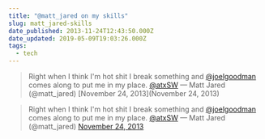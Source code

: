 ```yaml
---
title: "@matt_jared on my skills"
slug: matt_jared-skills
date_published: 2013-11-24T12:43:50.000Z
date_updated: 2019-05-09T19:03:26.000Z
tags:
  - tech
---
```


> Right when I think I&#39;m hot shit I break something and [@joelgoodman](https://twitter.com/joelgoodman) comes along to put me in my place. [@atxSW](https://twitter.com/atxSW)
> &mdash; Matt Jared (@matt_jared) [November 24, 2013](November 24, 2013)

> Right when I think I&#39;m hot shit I break something and [@joelgoodman](https://twitter.com/joelgoodman?ref_src=twsrc%5Etfw) comes along to put me in my place. [@atxSW](https://twitter.com/ATXSW?ref_src=twsrc%5Etfw)
> &mdash; Matt Jared (@matt_jared) [November 24, 2013](https://twitter.com/matt_jared/status/404680158495244288?ref_src=twsrc%5Etfw)
